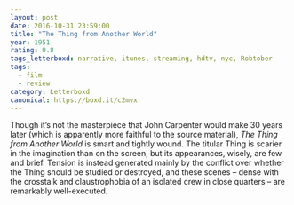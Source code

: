 ```yaml
---
layout: post 
date: 2016-10-31 23:59:00
title: "The Thing from Another World"
year: 1951
rating: 0.8
tags_letterboxd: narrative, itunes, streaming, hdtv, nyc, Robtober
tags:
  - film
  - review
category: Letterboxd
canonical: https://boxd.it/c2mvx
---
```


Though it’s not the masterpiece that John Carpenter would make 30 years later (which is apparently more faithful to the source material), <cite>The Thing from Another World</cite> is smart and tightly wound. The titular Thing is scarier in the imagination than on the screen, but its appearances, wisely, are few and brief. Tension is instead generated mainly by the conflict over whether the Thing should be studied or destroyed, and these scenes – dense with the crosstalk and claustrophobia of an isolated crew in close quarters – are remarkably well-executed.